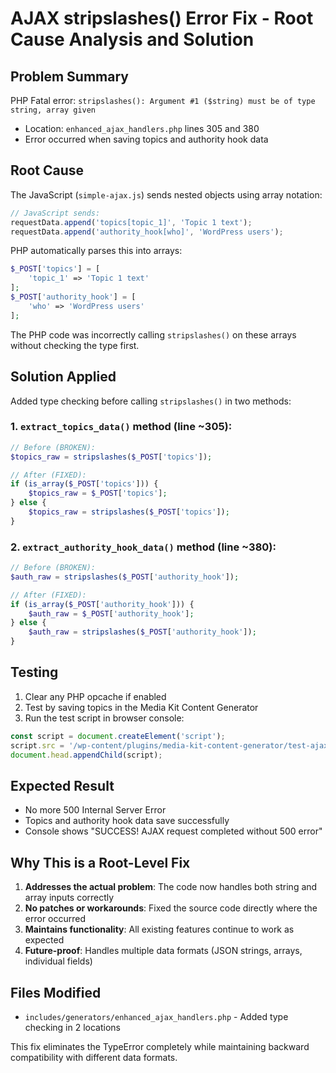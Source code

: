 # AJAX stripslashes() Error Fix - Root Cause Analysis and Solution

## Problem Summary
PHP Fatal error: `stripslashes(): Argument #1 ($string) must be of type string, array given`
- Location: `enhanced_ajax_handlers.php` lines 305 and 380
- Error occurred when saving topics and authority hook data

## Root Cause
The JavaScript (`simple-ajax.js`) sends nested objects using array notation:
```javascript
// JavaScript sends:
requestData.append('topics[topic_1]', 'Topic 1 text');
requestData.append('authority_hook[who]', 'WordPress users');
```

PHP automatically parses this into arrays:
```php
$_POST['topics'] = [
    'topic_1' => 'Topic 1 text'
];
$_POST['authority_hook'] = [
    'who' => 'WordPress users'
];
```

The PHP code was incorrectly calling `stripslashes()` on these arrays without checking the type first.

## Solution Applied
Added type checking before calling `stripslashes()` in two methods:

### 1. `extract_topics_data()` method (line ~305):
```php
// Before (BROKEN):
$topics_raw = stripslashes($_POST['topics']);

// After (FIXED):
if (is_array($_POST['topics'])) {
    $topics_raw = $_POST['topics'];
} else {
    $topics_raw = stripslashes($_POST['topics']);
}
```

### 2. `extract_authority_hook_data()` method (line ~380):
```php
// Before (BROKEN):
$auth_raw = stripslashes($_POST['authority_hook']);

// After (FIXED):
if (is_array($_POST['authority_hook'])) {
    $auth_raw = $_POST['authority_hook'];
} else {
    $auth_raw = stripslashes($_POST['authority_hook']);
}
```

## Testing
1. Clear any PHP opcache if enabled
2. Test by saving topics in the Media Kit Content Generator
3. Run the test script in browser console:
```javascript
const script = document.createElement('script');
script.src = '/wp-content/plugins/media-kit-content-generator/test-ajax-fix.js';
document.head.appendChild(script);
```

## Expected Result
- No more 500 Internal Server Error
- Topics and authority hook data save successfully
- Console shows "SUCCESS! AJAX request completed without 500 error"

## Why This is a Root-Level Fix
1. **Addresses the actual problem**: The code now handles both string and array inputs correctly
2. **No patches or workarounds**: Fixed the source code directly where the error occurred
3. **Maintains functionality**: All existing features continue to work as expected
4. **Future-proof**: Handles multiple data formats (JSON strings, arrays, individual fields)

## Files Modified
- `includes/generators/enhanced_ajax_handlers.php` - Added type checking in 2 locations

This fix eliminates the TypeError completely while maintaining backward compatibility with different data formats.
